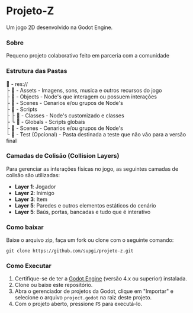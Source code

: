 # Projeto-Z

Um jogo 2D desenvolvido na Godot Engine.

### Sobre

Pequeno projeto colaborativo feito em parceria com a comunidade

### Estrutura das Pastas

📂 - res://  
├ 📂 - Assets - Imagens, sons, musica e outros recursos do jogo  
├ 📂 - Objects - Node's que interagem ou possuem interações  
├ 📂 - Scenes - Cenarios e/ou grupos de Node's  
├ 📂 - Scripts  
├ ├ 📂 - Classes - Node's customizado e classes  
├ └ 📂 - Globals - Scripts globais  
├ 📂 - Scenes - Cenarios e/ou grupos de Node's  
└ 📂 - Test (Opcional) - Pasta destinada a teste que não vão para a versão final  

### Camadas de Colisão (Collision Layers)

Para gerenciar as interações físicas no jogo, as seguintes camadas de colisão são utilizadas:

- **Layer 1**: Jogador
- **Layer 2**: Inimigo
- **Layer 3**: Item
- **Layer 5**: Paredes e outros elementos estáticos do cenário
- **Layer 5**: Baús, portas, bancadas e tudo que é interativo

### Como baixar

Baixe o arquivo zip, faça um fork ou clone com o seguinte comando:

`git clone https://github.com/supgi/projeto-z.git`

### Como Executar

1.  Certifique-se de ter a [Godot Engine](https://godotengine.org/) (versão 4.x ou superior) instalada.
2.  Clone ou baixe este repositório.
3.  Abra o gerenciador de projetos da Godot, clique em "Importar" e selecione o arquivo `project.godot` na raiz deste projeto.
4.  Com o projeto aberto, pressione `F5` para executá-lo.